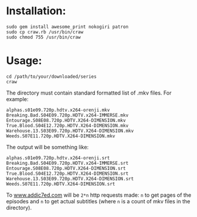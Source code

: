 Installation:
====

    sudo gem install awesome_print nokogiri patron
    sudo cp craw.rb /usr/bin/craw
    sudo chmod 755 /usr/bin/craw
Usage:
====

    cd /path/to/your/downloaded/series
    craw

The directory must contain standard formatted list of .mkv files. For example:

    alphas.s01e09.720p.hdtv.x264-orenji.mkv
    Breaking.Bad.S04E09.720p.HDTV.x264-IMMERSE.mkv
    Entourage.S08E08.720p.HDTV.X264-DIMENSION.mkv
    True.Blood.S04E12.720p.HDTV.X264-DIMENSION.mkv
    Warehouse.13.S03E09.720p.HDTV.X264-DIMENSION.mkv
    Weeds.S07E11.720p.HDTV.X264-DIMENSION.mkv

The output will be something like:

    alphas.s01e09.720p.hdtv.x264-orenji.srt
    Breaking.Bad.S04E09.720p.HDTV.x264-IMMERSE.srt
    Entourage.S08E08.720p.HDTV.X264-DIMENSION.srt
    True.Blood.S04E12.720p.HDTV.X264-DIMENSION.srt
    Warehouse.13.S03E09.720p.HDTV.X264-DIMENSION.srt
    Weeds.S07E11.720p.HDTV.X264-DIMENSION.srt

To www.addic7ed.com will be `2*n` http requests made: `n` to get pages of the episodes
and `n` to get actual subtitles (where `n` is a count of mkv files in the directory).
